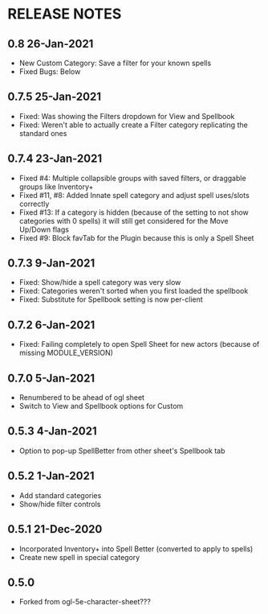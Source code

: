 # RELEASE NOTES

## 0.8 26-Jan-2021
- New Custom Category: Save a filter for your known spells 
- Fixed Bugs: Below
## 0.7.5 25-Jan-2021
- Fixed: Was showing the Filters dropdown for View and Spellbook
- Fixed: Weren't able to actually create a Filter category replicating the standard ones

## 0.7.4 23-Jan-2021
- Fixed #4: Multiple collapsible groups with saved filters, or draggable groups like Inventory+
- Fixed #11, #8: Added Innate spell category and adjust spell uses/slots correctly
- Fixed #13: If a category is hidden (because of the setting to not show categories with 0 spells) it will still get considered for the Move Up/Down flags
- Fixed #9:  Block favTab for the Plugin because this is only a Spell Sheet
## 0.7.3 9-Jan-2021
- Fixed: Show/hide a spell category was very slow
- Fixed: Categories weren't sorted when you first loaded the spellbook
- Fixed: Substitute for Spellbook setting is now per-client
## 0.7.2 6-Jan-2021
- Fixed: Failing completely to open Spell Sheet for new actors (because of missing MODULE_VERSION)
## 0.7.0 5-Jan-2021
- Renumbered to be ahead of ogl sheet
- Switch to View and Spellbook options for Custom
## 0.5.3 4-Jan-2021
- Option to pop-up SpellBetter from other sheet's Spellbook tab
## 0.5.2 1-Jan-2021
- Add standard categories
- Show/hide filter controls
## 0.5.1 21-Dec-2020
- Incorporated Inventory+ into Spell Better (converted to apply to spells)
- Create new spell in special category
## 0.5.0 
- Forked from ogl-5e-character-sheet???

